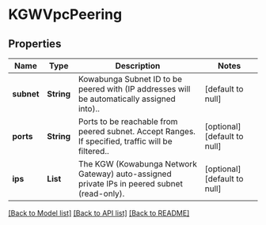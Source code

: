 # KGWVpcPeering
## Properties

| Name | Type | Description | Notes |
|------------ | ------------- | ------------- | -------------|
| **subnet** | **String** | Kowabunga Subnet ID to be peered with (IP addresses will be automatically assigned into).. | [default to null] |
| **ports** | **String** | Ports to be reachable from peered subnet. Accept Ranges. If specified, traffic will be filtered.. | [optional] [default to null] |
| **ips** | **List** | The KGW (Kowabunga Network Gateway) auto-assigned private IPs in peered subnet (read-only). | [optional] [default to null] |

[[Back to Model list]](../README.md#documentation-for-models) [[Back to API list]](../README.md#documentation-for-api-endpoints) [[Back to README]](../README.md)

